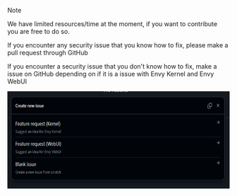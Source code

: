 > [!NOTE]
> We have limited resources/time at the moment, if you want to contribute you are free to do so.

If you encounter any security issue that you know how to fix, please make a pull request through GitHub

If you encounter a security issue that you don't know how to fix, make a issue on GitHub depending on if it is a issue with Envy Kernel and Envy WebUI

<img src="Assets/readme/issue.png" height="220px" alt="A screenshot of GitHub Isuses, with the issue template open">